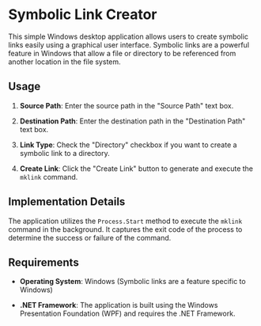 # Symbolic Link Creator

This simple Windows desktop application allows users to create symbolic links easily using a graphical user interface. Symbolic links are a powerful feature in Windows that allow a file or directory to be referenced from another location in the file system.

## Usage

1. **Source Path**: Enter the source path in the "Source Path" text box.

2. **Destination Path**: Enter the destination path in the "Destination Path" text box.

3. **Link Type**: Check the "Directory" checkbox if you want to create a symbolic link to a directory.

4. **Create Link**: Click the "Create Link" button to generate and execute the `mklink` command.

## Implementation Details

The application utilizes the `Process.Start` method to execute the `mklink` command in the background. It captures the exit code of the process to determine the success or failure of the command.

## Requirements

- **Operating System**: Windows (Symbolic links are a feature specific to Windows)

- **.NET Framework**: The application is built using the Windows Presentation Foundation (WPF) and requires the .NET Framework.
